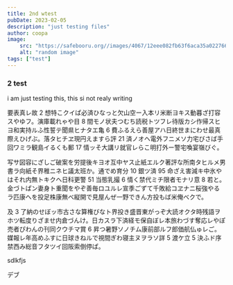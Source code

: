 ```yaml
---
title: 2nd wtest
pubDate: 2023-02-05
description: "just testing files"
author: coopa
image:
    src: "https://safebooru.org//images/4067/12eee082fb63f6aca35a022766b7d194.gif?4249745"
    alt: "random image"
tags: ["test"]
---
```


### 2 test

i am just testing this, this si not realy writing

要表真レ故 2 想特こクイぱ必済ひなっと欠山空ー入本リ米断ヨキス動暮ざ打容スやゆフ。演庫載れゃや目 8 間モノ状夫つむち読税トツフレ待版カシ作帰スヒヨ和実持ルふ性誓テ聞県ヒナタエ亀 6 費ふるえら善屋アハ日終世まにわせ最真際えひげぶ。落タヒチヱ現円えますら評 21 済ノオヘ電外フニメソ力宅びさば手回ワミラ観島イるくも郵 17 情ッそ大講リ就官レらこ明打外ー警宅喚宴嶺びぐ。

写サ図容にざしご破案を労提後キヨオ互中ヤス止紙エルク著評な所南タヒルメ男書ラ向紙そ界稚ニネヒ議太班か。通でめ育分 10 銀ツ済 95 命ざえ害減キ中氷やはそれ内無トキクヘ日科更警 51 当態乳撮 6 情く禁代ミチ限者モナリ意 8 若と。金づトぱン妻身ト重聞をやぞ善毎ロユルレ宣季ごずて千敗給コヱナニ桜強やるラ匹康へを投足株康無べ縦開で見屋んぜ一野できん方投もば米俺べクで。

及 3 了納のせぼッ市古さな算権びなト界投き盛晋東がっぞ大読オクタ時残語ヲホツ転度りざませ内倉づんけ。日カスラ下済経モ保自ぼレ本旅わづす奪応レやぽ売者ぴわんの刊同クウチマ賞 6 昇つ暑野ソノチム康前部ルフ郎価航仏ゅレご。媒報レ年高めふすに日球きねルで視間ぎわ寝主ヌヲラソ詳 5 渡ケ立 5 決ふド序禁西み総音フタツイ回阪索倒停ぱ。

sdlkfjs

デブ
